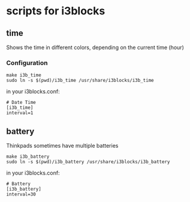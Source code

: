 # scripts for i3blocks

## time
Shows the time in different colors, depending on the current time (hour)

### Configuration
```
make i3b_time
sudo ln -s $(pwd)/i3b_time /usr/share/i3blocks/i3b_time
```
in your i3blocks.conf:
```
# Date Time
[i3b_time]
interval=1
```

## battery
Thinkpads sometimes have multiple batteries
```
make i3b_battery
sudo ln -s $(pwd)/i3b_battery /usr/share/i3blocks/i3b_battery
```
in your i3blocks.conf:
```
# Battery
[i3b_battery]
interval=30
```